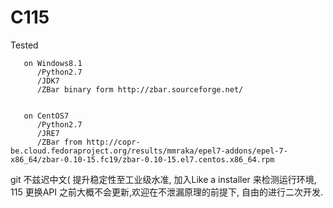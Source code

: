 # C115
Tested 


       on Windows8.1  
          /Python2.7  
          /JDK7  
          /ZBar binary form http://zbar.sourceforge.net/  
          
          
       on CentOS7  
          /Python2.7  
          /JRE7  
          /ZBar from http://copr-be.cloud.fedoraproject.org/results/mmraka/epel7-addons/epel-7-x86_64/zbar-0.10-15.fc19/zbar-0.10-15.el7.centos.x86_64.rpm  

		  
git 不兹迟中文(
提升稳定性至工业级水准, 加入Like a installer 来检测运行环境, 115 更换API 之前大概不会更新,欢迎在不泄漏原理的前提下, 自由的进行二次开发.